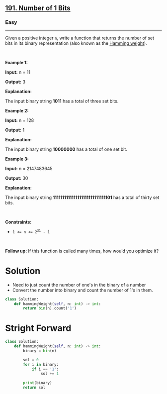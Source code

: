 <h2><a href="https://leetcode.com/problems/number-of-1-bits">191. Number of 1 Bits</a></h2><h3>Easy</h3><hr><p>Given a positive integer <code>n</code>, write a function that returns the number of <span data-keyword="set-bit">set bits</span> in its binary representation (also known as the <a href="http://en.wikipedia.org/wiki/Hamming_weight" target="_blank">Hamming weight</a>).</p>

<p>&nbsp;</p>
<p><strong class="example">Example 1:</strong></p>

<div class="example-block">
<p><strong>Input:</strong> <span class="example-io">n = 11</span></p>

<p><strong>Output:</strong> <span class="example-io">3</span></p>

<p><strong>Explanation:</strong></p>

<p>The input binary string <strong>1011</strong> has a total of three set bits.</p>
</div>

<p><strong class="example">Example 2:</strong></p>

<div class="example-block">
<p><strong>Input:</strong> <span class="example-io">n = 128</span></p>

<p><strong>Output:</strong> <span class="example-io">1</span></p>

<p><strong>Explanation:</strong></p>

<p>The input binary string <strong>10000000</strong> has a total of one set bit.</p>
</div>

<p><strong class="example">Example 3:</strong></p>

<div class="example-block">
<p><strong>Input:</strong> <span class="example-io">n = 2147483645</span></p>

<p><strong>Output:</strong> <span class="example-io">30</span></p>

<p><strong>Explanation:</strong></p>

<p>The input binary string <strong>1111111111111111111111111111101</strong> has a total of thirty set bits.</p>
</div>

<p>&nbsp;</p>
<p><strong>Constraints:</strong></p>

<ul>
	<li><code>1 &lt;= n &lt;= 2<sup>31</sup> - 1</code></li>
</ul>

<p>&nbsp;</p>
<strong>Follow up:</strong> If this function is called many times, how would you optimize it?

# Solution 
* Need to just count the number of one's in the binary of a number 
* Convert the number into binary and count the number of 1's in them.

```python
class Solution:
    def hammingWeight(self, n: int) -> int:
        return bin(n).count('1')
```

# Stright Forward 
```python
class Solution:
    def hammingWeight(self, n: int) -> int:
        binary = bin(n)

        sol = 0
        for i in binary:
            if i == '1':
                sol += 1
        
        print(binary)
        return sol
```
